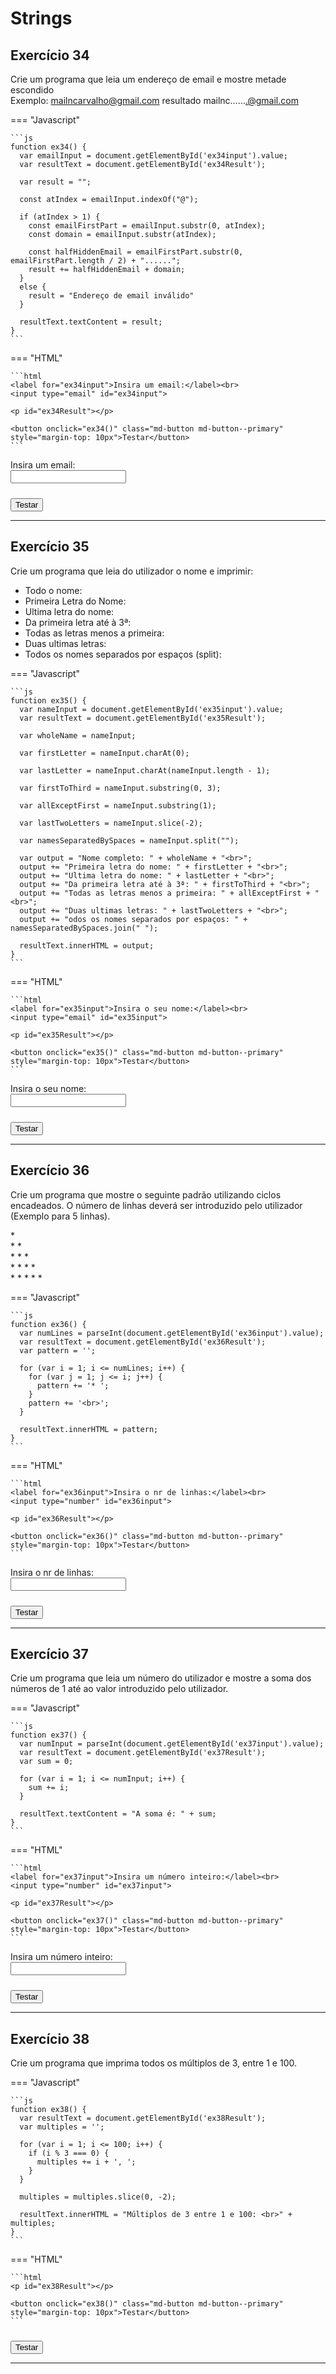 # Strings

## Exercício 34

Crie um programa que leia um endereço de email e mostre metade escondido  
Exemplo: mailncarvalho@gmail.com resultado mailnc…….@gmail.com

=== "Javascript"

    ```js
    function ex34() {
      var emailInput = document.getElementById('ex34input').value;
      var resultText = document.getElementById('ex34Result');

      var result = "";

      const atIndex = emailInput.indexOf("@");

      if (atIndex > 1) {
        const emailFirstPart = emailInput.substr(0, atIndex);
        const domain = emailInput.substr(atIndex);

        const halfHiddenEmail = emailFirstPart.substr(0, emailFirstPart.length / 2) + "......";
        result += halfHiddenEmail + domain;
      }
      else {
        result = "Endereço de email inválido"
      }

      resultText.textContent = result;
    }
    ```

=== "HTML"

    ```html
    <label for="ex34input">Insira um email:</label><br>
    <input type="email" id="ex34input">

    <p id="ex34Result"></p>

    <button onclick="ex34()" class="md-button md-button--primary" style="margin-top: 10px">Testar</button>
    ```

<label for="ex34input">Insira um email:</label><br>
<input type="email" id="ex34input">

<p id="ex34Result"></p>

<button onclick="ex34()" class="md-button md-button--primary" style="margin-top: 10px">Testar</button>

---

## Exercício 35

Crie um programa que leia do utilizador o nome e imprimir:

-	Todo o nome:
-	Primeira Letra do Nome:
-	Ultima letra do nome:
-	Da primeira letra até à 3ª:
-	Todas as letras menos a primeira:
-	Duas ultimas letras:
-	Todos os nomes separados por espaços (split): 

=== "Javascript"

    ```js
    function ex35() {
      var nameInput = document.getElementById('ex35input').value;
      var resultText = document.getElementById('ex35Result');

      var wholeName = nameInput;

      var firstLetter = nameInput.charAt(0);

      var lastLetter = nameInput.charAt(nameInput.length - 1);

      var firstToThird = nameInput.substring(0, 3);

      var allExceptFirst = nameInput.substring(1);

      var lastTwoLetters = nameInput.slice(-2);

      var namesSeparatedBySpaces = nameInput.split("");

      var output = "Nome completo: " + wholeName + "<br>";
      output += "Primeira letra do nome: " + firstLetter + "<br>";
      output += "Ultima letra do nome: " + lastLetter + "<br>";
      output += "Da primeira letra até à 3ª: " + firstToThird + "<br>";
      output += "Todas as letras menos a primeira: " + allExceptFirst + "<br>";
      output += "Duas ultimas letras: " + lastTwoLetters + "<br>";
      output += "odos os nomes separados por espaços: " + namesSeparatedBySpaces.join(" ");

      resultText.innerHTML = output;
    }
    ```

=== "HTML"

    ```html
    <label for="ex35input">Insira o seu nome:</label><br>
    <input type="email" id="ex35input">

    <p id="ex35Result"></p>

    <button onclick="ex35()" class="md-button md-button--primary" style="margin-top: 10px">Testar</button>
    ```

<label for="ex35input">Insira o seu nome:</label><br>
<input type="email" id="ex35input">

<p id="ex35Result"></p>

<button onclick="ex35()" class="md-button md-button--primary" style="margin-top: 10px">Testar</button>

---

## Exercício 36

Crie um programa que mostre o seguinte padrão utilizando ciclos encadeados. O número de linhas deverá ser introduzido pelo utilizador (Exemplo para 5 linhas).

<p>
*<br>
* *<br>
* * *<br>
* * * *<br>
* * * * *
</p>

=== "Javascript"

    ```js
    function ex36() {
      var numLines = parseInt(document.getElementById('ex36input').value);
      var resultText = document.getElementById('ex36Result');
      var pattern = '';

      for (var i = 1; i <= numLines; i++) {
        for (var j = 1; j <= i; j++) {
          pattern += '* ';
        }
        pattern += '<br>';
      }

      resultText.innerHTML = pattern;
    }
    ```

=== "HTML"

    ```html
    <label for="ex36input">Insira o nr de linhas:</label><br>
    <input type="number" id="ex36input">

    <p id="ex36Result"></p>

    <button onclick="ex36()" class="md-button md-button--primary" style="margin-top: 10px">Testar</button>
    ```

<label for="ex36input">Insira o nr de linhas:</label><br>
<input type="number" id="ex36input">

<p id="ex36Result"></p>

<button onclick="ex36()" class="md-button md-button--primary" style="margin-top: 10px">Testar</button>

---

## Exercício 37

Crie um programa que leia um número do utilizador e mostre a soma dos números de 1 até ao valor introduzido pelo utilizador.

=== "Javascript"

    ```js
    function ex37() {
      var numInput = parseInt(document.getElementById('ex37input').value);
      var resultText = document.getElementById('ex37Result');
      var sum = 0;

      for (var i = 1; i <= numInput; i++) {
        sum += i;
      }

      resultText.textContent = "A soma é: " + sum;
    }
    ```

=== "HTML"

    ```html
    <label for="ex37input">Insira um número inteiro:</label><br>
    <input type="number" id="ex37input">

    <p id="ex37Result"></p>

    <button onclick="ex37()" class="md-button md-button--primary" style="margin-top: 10px">Testar</button>
    ```

<label for="ex37input">Insira um número inteiro:</label><br>
<input type="number" id="ex37input">

<p id="ex37Result"></p>

<button onclick="ex37()" class="md-button md-button--primary" style="margin-top: 10px">Testar</button>

---

## Exercício 38

Crie um programa que imprima todos os múltiplos de 3, entre 1 e 100.

=== "Javascript"

    ```js
    function ex38() {
      var resultText = document.getElementById('ex38Result');
      var multiples = '';

      for (var i = 1; i <= 100; i++) {
        if (i % 3 === 0) {
          multiples += i + ', ';
        }
      }

      multiples = multiples.slice(0, -2);

      resultText.innerHTML = "Múltiplos de 3 entre 1 e 100: <br>" + multiples;
    }
    ```

=== "HTML"

    ```html
    <p id="ex38Result"></p>

    <button onclick="ex38()" class="md-button md-button--primary" style="margin-top: 10px">Testar</button>
    ```

<p id="ex38Result"></p>

<button onclick="ex38()" class="md-button md-button--primary" style="margin-top: 10px">Testar</button>

---